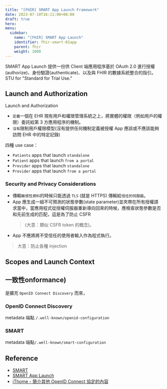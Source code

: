 ```yaml
---
title: "[FHIR] SMART App Launch Framework"
date: 2023-07-10T16:11:00+08:00
draft: true
hero: 
menu:
  sidebar:
    name: "[FHIR] SMART App Launch"
    identifier: fhir-smart-01app
    parent: fhir 
    weight: 1000
---
```

SMART App Launch 提供一份供 Client 端應用程序基於 OAuth 2.0 進行授權(authorize)、身份驗證(authenticate)、以及與 FHIR 的數據系統整合的指引。
STU for "Standard for Trial Use."
## Launch and Authorization
Launch and Authorization 
 - `定義`一個在 EHR 現有用戶和權限管理系統之上，將實體的權限（例如用戶的權限）委託給第 3 方應用程序的機制。
 - `沒有`限制用戶權限模型(沒有提供任何機制定義被授權 App 應該或不應該能夠訪問 EHR 中的特定記錄)

四種 use case：
 - `Patients` apps that launch `standalone`
 - `Patient` apps that launch `from a portal`
 - `Provider` apps that launch `standalone`
 - `Provider` apps that launch `from a portal`

### Security and Privacy Considerations
 - 傳輸`敏感性資料`的時候只能透過 `TLS` (就是 HTTPS) 傳輸給`信任的伺服器`。
 - App 應生成一組不可預測的狀態參數(state parameter)並夾帶在所有授權請求當中，當應用程式從授權伺服器重新導向回來的時候，應檢查狀態參數是否和先前生成的匹配，這是為了防止 CSFR  
    > (大意：類似 CSFR token 的概念)。
 - App 不應將將不受信任的使用者輸入作為程式執行。
  > 大意：防止各種 injection

## Scopes and Launch Context









## 一致性onformance)
是擴充 `OpenID Connect Discovery` 而來，
### OpenID Connect Discovery
metadata 端點 `/.well-known/openid-configuration`
### SMART 
metadata 端點`/.well-known/smart-configuration`
### 
## Reference
- [SMART](https://smarthealthit.org/)
- [SMART App Launch](https://build.fhir.org/ig/HL7/smart-app-launch/toc.html)
- [iThome - 簡介其他 OpenID Connect 協定的內容](https://ithelp.ithome.com.tw/articles/10227389)